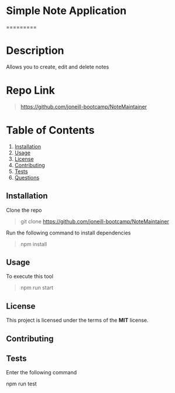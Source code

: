 # Simple Note Application

=========

# Description

Allows you to create, edit and delete notes

# Repo Link

> https://github.com/joneill-bootcamp/NoteMaintainer

# Table of Contents

1. [Installation](##Installation)
2. [Usage](##Usage)
3. [License](##License)
4. [Contributing](##Contributing)
5. [Tests](##Tests)
6. [Questions](##Questions)

## Installation

Clone the repo

> git clone https://github.com/joneill-bootcamp/NoteMaintainer

Run the following command to install dependencies

> npm install

## Usage

To execute this tool

> npm run start

## License

This project is licensed under the terms of the **MIT** license.

## Contributing

## Tests

Enter the following command

npm run test
